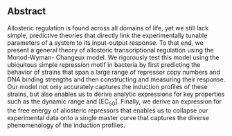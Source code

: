 ## Abstract
Allosteric regulation is found across all domains of life, yet we still lack
simple, predictive theories that directly link the experimentally tunable
parameters of a system to its input-output response. To that end, we present
a general theory of allosteric transcriptional regulation using the
Monod-Wyman- Changeux model. We rigorously test this model using the
ubiquitous simple repression motif in bacteria by first predicting the
behavior of strains that span a large range of repressor copy numbers and DNA
binding strengths and then constructing and measuring their response. Our
model not only accurately captures the induction profiles of these strains,
but also enables us to derive analytic expressions for key properties such as
the dynamic range and [EC$_{50}$]. Finally, we derive an expression for the free
energy of allosteric repressors that enables us to collapse our experimental
data onto a single master curve that captures the diverse phenomenology of
the induction profiles.
